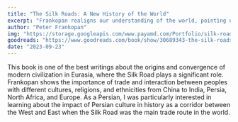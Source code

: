 ```yaml
---
title: "The Silk Roads: A New History of the World"
excerpt: "Frankopan realigns our understanding of the world, pointing us eastward. It was on the Silk Roads that East and West first encountered each other through trade and conquest, leading to the spread of ideas, cultures and religions."
author: "Peter Frankopan"
img: "https://storage.googleapis.com/www.payamd.com/Portfolio/silk-road.jpeg"
goodreads: "https://www.goodreads.com/book/show/30689343-the-silk-roads"
date: "2023-09-23"
---
```


This book is one of the best writings about the origins and convergence of modern civilization in Eurasia, where the Silk Road plays a significant role. Frankopan shows the importance of trade and interaction between peoples with different cultures, religions, and ethnicities from China to India, Persia, North Africa, and Europe. As a Persian, I was particularly interested in learning about the impact of Persian culture in history as a corridor between the West and East when the Silk Road was the main trade route in the world.
